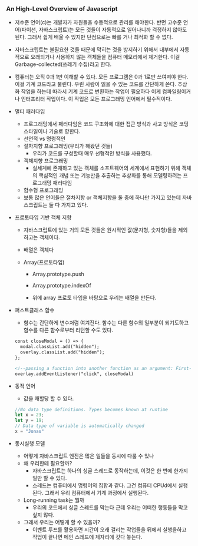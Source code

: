 ### An High-Level Overview of Javascript

- 저수준 언어(c)는 개발자가 자원들을 수동적으로 관리를 해야한다. 반면 고수준 언어(파이선, 자바스크립트)는 모든 것들이 자동적으로 일어나니까 걱정하지 않아도 된다. 그래서 쉽게 배울 수 있지만 단점으로는 빠를 거나 최적화 할 수 없다.
- 자바스크립트는 불필요한 것들 때문에 막히는 것을 방지하기 위해서 내부에서 자동적으로 오래되거나 사용하지 않는 객체들을 컴퓨터 메모리에서 제거한다. 이걸 Garbage-collected(쓰레기 수집)라고 한다.

- 컴퓨터는 오직 0과 1만 이해할 수 있다. 모든 프로그램은 0과 1로만 쓰여져야 한다. 이걸 기계 코드라고 불린다. 우린 사람이 읽을 수 있는 코드를 간단하게 쓴다. 추상화 작업을 하는데 따라서 기계 코드로 변환하는 작업이 필요하다 이게 컴파일링이거나 인터프리터 작업이다. 이 작업은 모든 프로그래밍 언어에서 필수적이다.
- 멀티 패러다임
  - 프로그래밍에서 패러다임은 코드 구조화에 대한 접근 방식과 사고 방식은 코딩 스타일이나 기술로 향한다.
  - 선언적 vs 명령적인
  - 절차지향 프로그래밍(우리가 해왔던 것들)
    - 우리가 코드를 구성할때 매우 선형적인 방식을 사용했다.
  - 객체지향 프로그래밍
    - 실세계에 존재하고 있는 객체를 소프트웨어의 세계에서 표현하기 위해 객체의 핵심적인 개념 또는 기능만을 추출하는 추상화를 통해 모델링하려는 프로그래밍 패러다임
  - 함수형 프로그래밍
  - 보통 많은 언어들은 절차지향 or 객체지향을 둘 중에 하나만 가지고 있는데 자바스크립트는 둘 다 가지고 있다.

- 프로토타입 기반 객체 지향

  - 자바스크립트에 있는 거의 모든 것들은 원시적인 값(문자형, 숫자형)들을 제외하고는 객체이다. 

  - 배열은 객체다 

  - Array(프로토타입)

    - Array.prototype.push
    - Array.prototype.indexOf

    - 위에 array 프로토 타입을 바탕으로 우리는 배열을 만든다.

- 퍼스트클래스 함수

  - 함수는 간단하게 변수처럼 여겨진다. 함수는 다른 함수의 일부분이 되기도하고 함수를 다른 함수로부터 리턴할 수도 있다.

  ```html
  const closeModal = () => {
  	modal.classList.add("hidden");
  	overlay.classList.add("hidden");
  };
  
  <!--passing a function into another function as an argument: First-class functions-->
  overlay.addEventListener("click", closeModal)
  ```

  

- 동적 언어

  - 값을 재할당 할 수 있다.

  ```js
  //No data type definitions. Types becomes known at runtime
  let x = 23;
  let y = 19;
  // Data type of variable is automatically changed
  x = "Jonas"
  ```

  

- 동시실행 모델
  - 어떻게 자바스크립트 엔진은 많은 일들을 동시에 다룰 수 있나
  - 왜 우리한테 필요할까?
    - 자바스크립트는 하나의 싱글 스레드로 동작하는데, 이것은 한 번에 한가지 일만 할 수 있다.
    - 스레드는 컴퓨터에서 명령어의 집합과 같다. 그건 컴퓨터 CPUd에서 실행된다. 그래서 우리 컴퓨터에서 기계 과정에서 실행된다.
  - Long-running task는 뭘까
    - 우리의 코드에서 싱글 스레드를 막는다 근데 우리는 어떠한 행동들을 막고 싶지 않다.
  - 그래서 우리는 어떻게 할 수 있을까?
    - 이벤트 루프를 활용하면 시간이 오래 걸리는 작업들을 뒤에서 실행을하고 작업이 끝나면 메인 스레드에 제자리에 갖다 놓는다.